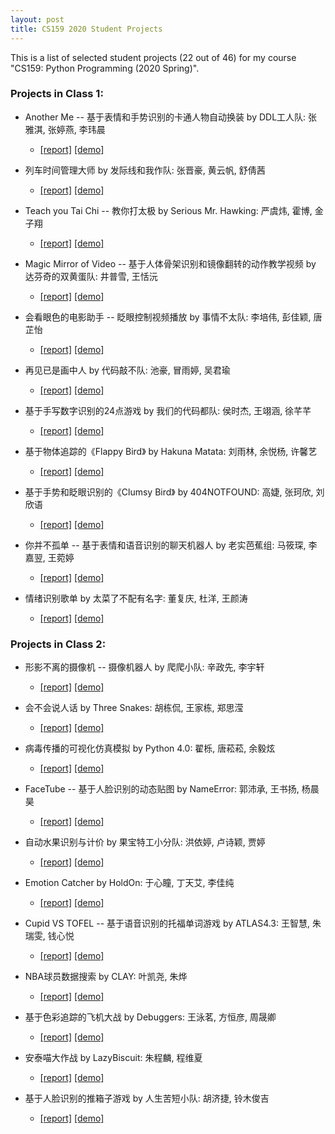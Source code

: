 ```yaml
---
layout: post
title: CS159 2020 Student Projects
---
```


This is a list of selected student projects (22 out of 46) for my course "CS159: Python Programming (2020 Spring)".

### Projects in Class 1:

  - Another Me -- 基于表情和手势识别的卡通人物自动换装 by DDL工人队: 张雅淇, 张婷燕, 李玮晨
    + [[report]](/files/cs159-2020s/report_AnotherMe.pdf) [[demo]](/files/cs159-2020s/demo_AnotherMe.mp4)

  - 列车时间管理大师 by 发际线和我作队: 张晋豪, 黄云帆, 舒倩茜
    + [[report]](/files/cs159-2020s/report_TrainMaster.pdf) [[demo]](/files/cs159-2020s/demo_TrainMaster.mp4)

  - Teach you Tai Chi -- 教你打太极 by Serious Mr. Hawking: 严虞炜, 霍博, 金子翔
    + [[report]](/files/cs159-2020s/report_taichi.pdf) [[demo]](/files/cs159-2020s/demo_taichi.mp4)

  - Magic Mirror of Video -- 基于人体骨架识别和镜像翻转的动作教学视频 by 达芬奇的双黄蛋队: 井普雪, 王恬沅
    + [[report]](/files/cs159-2020s/report_MagicMirror.pdf) [[demo]](/files/cs159-2020s/demo_MagicMirror.mp4)

  - 会看眼色的电影助手 -- 眨眼控制视频播放 by 事情不太队: 李培伟, 彭佳颖, 唐芷怡
    + [[report]](/files/cs159-2020s/report_movieHelper.pdf) [[demo]](/files/cs159-2020s/demo_movieHelper.mp4)

  - 再见已是画中人 by 代码敲不队: 池豪, 冒雨婷, 吴君瑜
    + [[report]](/files/cs159-2020s/report_FindHuman.pdf) [[demo]](/files/cs159-2020s/demo_FindHuman.mp4)

  - 基于手写数字识别的24点游戏 by 我们的代码都队: 侯时杰, 王翊涵, 徐芊芊
    + [[report]](/files/cs159-2020s/report_24point.pdf) [[demo]](/files/cs159-2020s/demo_24point.mp4)

  - 基于物体追踪的《Flappy Bird》 by Hakuna Matata: 刘雨林, 余悦杨, 许馨艺
    + [[report]](/files/cs159-2020s/report_FlappyBird.pdf) [[demo]](/files/cs159-2020s/demo_FlappyBird.mp4)

  - 基于手势和眨眼识别的《Clumsy Bird》 by 404NOTFOUND: 高婕, 张珂欣, 刘欣语
    + [[report]](/files/cs159-2020s/report_ClumsyBird.pdf) [[demo]](/files/cs159-2020s/demo_ClumsyBird.mp4)

  - 你并不孤单 -- 基于表情和语音识别的聊天机器人 by 老实芭蕉组: 马筱琛, 李嘉翌, 王菀婷
    + [[report]](/files/cs159-2020s/report_urnotalone.pdf) [[demo]](/files/cs159-2020s/demo_urnotalone.mp4)

  - 情绪识别歌单 by 太菜了不配有名字: 董复庆, 杜洋, 王颜涛
    + [[report]](/files/cs159-2020s/report_emotionMusic.pdf) [[demo]](/files/cs159-2020s/demo_emotionMusic.mp4)

### Projects in Class 2:

  - 形影不离的摄像机 -- 摄像机器人 by 爬爬小队: 辛政先, 李宇轩
    + [[report]](/files/cs159-2020s/report_robot.pdf) [[demo]](/files/cs159-2020s/demo_robot.mp4)

  - 会不会说人话 by Three Snakes: 胡栋侃, 王家栋, 郑思滢
    + [[report]](/files/cs159-2020s/report_HumanTalk.pdf) [[demo]](/files/cs159-2020s/demo_HumanTalk.mp4)

  - 病毒传播的可视化仿真模拟 by Python 4.0: 翟栎, 唐菘菘, 余毅炫
    + [[report]](/files/cs159-2020s/report_virus.pdf) [[demo]](/files/cs159-2020s/demo_virus.mp4)

  - FaceTube -- 基于人脸识别的动态贴图 by NameError: 郭沛承, 王书扬, 杨晨昊
    + [[report]](/files/cs159-2020s/report_FaceTube.pdf) [[demo]](/files/cs159-2020s/demo_FaceTube.mp4)

  - 自动水果识别与计价 by 果宝特工小分队: 洪依婷, 卢诗颖, 贾婷
    + [[report]](/files/cs159-2020s/report_FruitPricing.pdf) [[demo]](/files/cs159-2020s/demo_FruitPricing.mp4)

  - Emotion Catcher by HoldOn: 于心瞳, 丁天艾, 李佳纯
    + [[report]](/files/cs159-2020s/report_EmotionCatcher.pdf) [[demo]](/files/cs159-2020s/demo_EmotionCatcher.mp4)

  - Cupid VS TOFEL -- 基于语音识别的托福单词游戏 by ATLAS4.3: 王智慧, 朱瑞雯, 钱心悦
    + [[report]](/files/cs159-2020s/report_CupidTofel.pdf) [[demo]](/files/cs159-2020s/demo_CupidTofel.mp4)

  - NBA球员数据搜索 by CLAY: 叶凯尧, 朱烨
    + [[report]](/files/cs159-2020s/report_nba.pdf) [[demo]](/files/cs159-2020s/demo_nba.mp4)

  - 基于色彩追踪的飞机大战 by Debuggers: 王泳茗, 方恒彦, 周晟卿
    + [[report]](/files/cs159-2020s/report_ColorShip.pdf) [[demo]](/files/cs159-2020s/demo_ColorShip.mp4)

  - 安泰喵大作战 by LazyBiscuit: 朱程麟, 程维夏
    + [[report]](/files/cs159-2020s/report_antaiCat.pdf) [[demo]](/files/cs159-2020s/demo_antaiCat.mp4)

  - 基于人脸识别的推箱子游戏 by 人生苦短小队: 胡济捷, 铃木俊吉
    + [[report]](/files/cs159-2020s/report_PushBox.pdf) [[demo]](/files/cs159-2020s/demo_PushBox.mp4)
